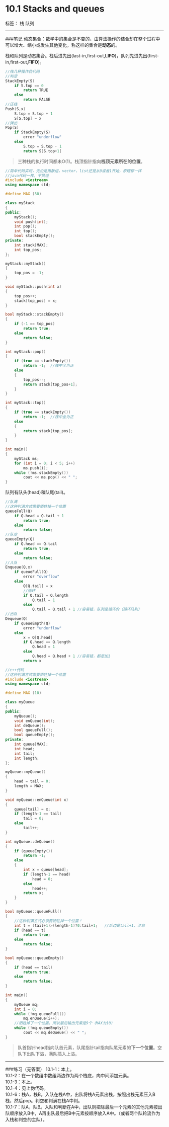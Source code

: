 ﻿# 10.1 Stacks and queues

标签： 栈 队列

---

###笔记
动态集合：数学中的集合是不变的，由算法操作的结合却在整个过程中可以增大、缩小或发生其他变化，称这样的集合是**动态**的。

栈和队列是动态集合。栈后进先出(last-in,first-out,**LIFO**)，队列先进先出(first-in,first-out,**FIFO**)。

```c++
//栈几种操作伪代码
//判空
StackEmpty(S)
    if S.top == 0
        return TRUE
    else
        return FALSE
//压栈        
Push(S,x)
    S.top = S.top + 1
    S[S.top] = x
//弹出
Pop(S)
    if StackEmpty(S)
        error "underflow"
    else
        S.top = S.top - 1
        return S[S.top+1]
```

> 三种栈的执行时间都未O(1)。栈顶指针指向**栈顶元素所在的位置**。

```c++
//简单代码实现，无论是用数组，vector，list还是从0或者1开始，原理都一样
//java代码一样，不赘述
#include <iostream>
using namespace std;

#define MAX (30)

class myStack
{
public:
    myStack();
    void push(int);
    int pop();
    int top();
    bool stackEmpty();
private:
    int stack[MAX];
    int top_pos;
};

myStack::myStack()
{
    top_pos = -1;
}

void myStack::push(int x)
{
    top_pos++;
    stack[top_pos] = x;
}

bool myStack::stackEmpty()
{
    if (-1 == top_pos)
        return true;
    else
        return false;
}

int myStack::pop()
{
    if (true == stackEmpty())
        return -1;  //栈中全为正
    else
    {
        top_pos--;
        return stack[top_pos+1];
    }
}

int myStack::top()
{
    if (true == stackEmpty())
        return -1;  //栈中全为正
    else
    {
        return stack[top_pos];
    }
}

int main()
{
    myStack ms;
    for (int i = 0; i < 5; i++)
        ms.push(i);
    while (!ms.stackEmpty())
        cout << ms.pop() << " ";
}
```

队列有队头(head)和队尾(tail)。
```c++
//队满
//这种判满方式需要牺牲掉一个位置
queueFull(Q)
    if Q.head = Q.tail + 1
        return true;
    else
        return false;
//队空
queueEmpty(Q)
    if Q.head == Q.tail
        return true;
    else
        return false;
//入队
Enqueue(Q,x)
    if queueFull(Q)
        error "overflow"
    else
        Q[Q.tail] = x
        //循环
        if Q.tail = Q.length
            Q.tail = 1
        else
            Q.tail = Q.tail + 1 //容易错，队列是循环的（循环队列）
//出队        
Dequeue(Q)
    if queueEmpth(Q)
        error "underflow"
    else
        x = Q[Q.head]
        if Q.head == Q.length
            Q.head = 1
        else
            Q.head = Q.head + 1 //容易错，都是加1
        return x
```

```c++
//c++代码
//这种判满方式需要牺牲掉一个位置
#include <iostream>
using namespace std;

#define MAX (10)

class myQueue
{
public:
    myQueue();
    void enQueue(int);
    int deQueue();
    bool queueFull();
    bool queueEmpty();
private:
    int queue[MAX];
    int head;
    int tail;
    int length;
};

myQueue::myQueue()
{
    head = tail = 0;
    length = MAX;
}

void myQueue::enQueue(int x)
{
    queue[tail] = x;
    if (length-1 == tail)
        tail = 0;
    else
        tail++;
}

int myQueue::deQueue()
{
    if (queueEmpty())
        return -1;
    else
    {
        int x = queue[head];
        if (length-1 == head)
            head = 0;
        else
            head++;
        return x;
    }
}

bool myQueue::queueFull()
{
    //这种判满方式必须要牺牲掉一个位置！
    int t = (tail+1)>(length-1)?0:tail+1;   //后边是tail+1，注意
    if (head == t)
        return true;
    else
        return false;
}

bool myQueue::queueEmpty()
{
    if (head == tail)
        return true;
    else
        return false;
}

int main()
{
    myQueue mq;
    int i = 0;
    while (!mq.queueFull())
        mq.enQueue(i++);
    //牺牲掉了一个位置，所以最后输出元素是9个（MAX为10）
    while (!mq.queueEmpty())
        cout << mq.deQueue() << " ";
}
```

> 队首指针head指向队首元素，队尾指针tail指向队尾元素的**下一个位置**。空队下出队下溢，满队插入上溢。

---
###练习（无答案）
10.1-1：本上。  
10.1-2：在一个数组中数组两边作为两个栈底，向中间添加元素。  
10.1-3：本上。  
10.1-4：见上伪代码。  
10.1-6：栈A，栈B。入队在栈A中，出队将栈A元素出栈，按照出栈元素压入B栈，然后pop。判空和判满在栈A中判。  
10.1-7：队A，队B。入队和判断在A中，出队则把除最后一个元素的其他元素按出队顺序放入B中，A再出队最后把B中元素按顺序放入A中。（或者两个队轮流作为入栈和判空的主队）。
